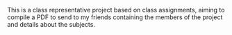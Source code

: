 This is a class representative project based on class assignments, aiming to compile a PDF to send to my friends containing the members of the project and details about the subjects.
